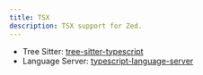 ```yaml
---
title: TSX
description: TSX support for Zed.
---
```


- Tree Sitter: [tree-sitter-typescript](https://github.com/tree-sitter/tree-sitter-typescript)
- Language Server: [typescript-language-server](https://github.com/typescript-language-server/typescript-language-server)
